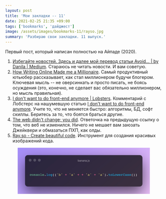 ```yaml
---
layout: post
title: 'Мои закладки -- 11'
date: 2021-02-25 21:35 +09:00
tags: ['bookmarks', 'дайджест']
image: /assets/images/bookmarks-11/rayso.jpg
summary: 'Разбираю свои закладки. 11 выпуск.'
---
```


Первый пост, который написан полностью на Айпаде (2020).

1. [Избегайте новостей. Здесь и далее мой перевод статьи Avoid… | by Danila | Medium](https://medium.com/@egorov.danila/%D0%B8%D0%B7%D0%B1%D0%B5%D0%B3%D0%B0%D0%B9%D1%82%D0%B5-%D0%BD%D0%BE%D0%B2%D0%BE%D1%81%D1%82%D0%B5%D0%B9-4ad26c3be4c5). Стараюсь не читать новости. И вам советую.
2. [How Writing Online Made me a Millionaire](https://youtube.com/watch?v=vyVpRiqOvt4&feature=share). Самый продуктивный ютьюбер рассказывает, как стал миллионером будучи блогером. Ключевая мысль -- не оверсинкать и просто писать, не боясь осуждения (это, конечно, не сделает вас обязательно миллионером, но мысль правильная).
3. [I don't want to do front-end anymore | Lobsters](https://lobste.rs/s/vxasiq/i_don_t_want_do_front_end_anymore#c_02zjbc). Комментарий с Лобстерс на нашумевшую статью [I don't want to do front-end anymore](https://www.askonomm.com/blog/i-dont-want-to-do-frontend-anymore). Учите то, что не меняется быстро: алгоритмы, БД, софт скиллы. Беритесь за то, что боятся браться другие.
4. [The web didn't change; you did](https://remysharp.com/2021/02/11/the-web-didnt-change-you-did). Ответочка на предыдущую ссылку о том, что веб не изменился. Ничего не мешает вам заюзать Джейквери и обмазаться ПХП, как олды.
5. [Ray.so - Create beautiful code](https://ray.so/). Инструмент для создания красивых изображений кода.

<figure>
  <img src="/assets/images/bookmarks-11/rayso.jpg" data-action="zoom">
</figure>